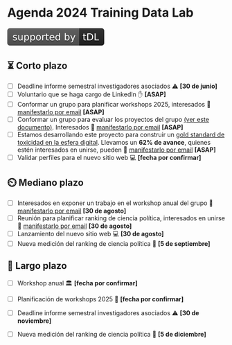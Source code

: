 # Agenda 2024 Training Data Lab

[![tDL](https://raw.githubusercontent.com/training-datalab/HackMD/main/badges/tDL.svg)](https://training-datalab.com/)

## :hourglass_flowing_sand: Corto plazo

- [ ] Deadline informe semestral investigadores asociados :warning: **[30 de junio]**
- [ ] Voluntario que se haga cargo de LinkedIn :hand: **[ASAP]**
- [ ] Conformar un grupo para planificar workshops 2025, interesados :email: [manifestarlo por email](mailto:bastian.gonzalez.b@mail.udp.cl) **[ASAP]**
- [ ] Conformar un grupo para evaluar los proyectos del grupo [(ver este documento)](https://hackmd.io/@training-datalab/projects). Interesados :email: [manifestarlo por email](mailto:bastian.gonzalez.b@mail.udp.cl) **[ASAP]**
- [ ] Estamos desarrollando este proyecto para construir un [gold standard de toxicidad en la esfera digital](https://github.com/training-datalab/gold-standard-toxicity). Llevamos un **62% de avance**, quienes estén interesados en unirse, pueden :email: [manifestarlo por email](mailto:bastian.gonzalez.b@mail.udp.cl) **[ASAP]**
- [ ] Validar perfiles para el nuevo sitio web :computer: **[fecha por confirmar]**

## :timer_clock: Mediano plazo

- [ ] Interesados en exponer un trabajo en el workshop anual del grupo :email: [manifestarlo por email](mailto:bastian.gonzalez.b@mail.udp.cl) **[30 de agosto]**
- [ ] Reunión para planificar ranking de ciencia política, interesados en unirse :email: [manifestarlo por email](mailto:bastian.gonzalez.b@mail.udp.cl) **[30 de agosto]**
- [ ] Lanzamiento del nuevo sitio web :computer: **[30 de agosto]**
- [ ] Nueva medición del ranking de ciencia política :dart: **[5 de septiembre]**

## :calendar: Largo plazo

- [ ] Workshop anual :classical_building:  **[fecha por confirmar]**
- [ ] Planificación de workshops 2025 :book: **[fecha por confirmar]**
- [ ] Deadline informe semestral investigadores asociados :warning: **[30 de noviembre]**
- [ ] Nueva medición del ranking de ciencia política :dart: **[5 de diciembre]**




